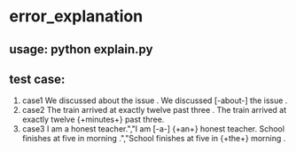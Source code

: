 # error_explanation
## usage: python explain.py
## test case:
1. case1
We discussed about the issue .
We discussed [-about-] the issue .
2. case2
The train arrived at exactly twelve past three .
The train arrived at exactly twelve {+minutes+} past three.
3. case3
I am a honest teacher.","I am [-a-] {+an+} honest teacher.
School finishes at five in morning .","School finishes at five in {+the+} morning .
